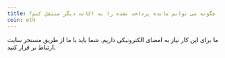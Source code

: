 ```yaml
---
title: چگونه می توانم مانده پرداخت نشده را به اکانت دیگر منتقل کنم؟
coin: eth
---
```


ما برای این کار نیاز به امضای الکترونیکی داریم. شما باید با ما از طریق مسنجر سایت  ارتباط بر قرار کنید.